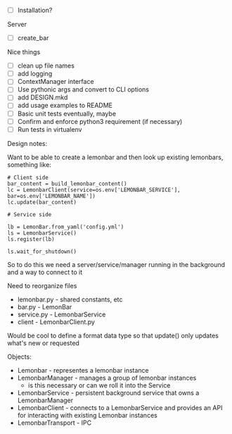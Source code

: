 - [ ] Installation?

Server
- [ ] create_bar

Nice things
- [ ] clean up file names
- [ ] add logging
- [ ] ContextManager interface
- [ ] Use pythonic args and convert to CLI options
- [ ] add DESIGN.mkd
- [ ] add usage examples to README
- [ ] Basic unit tests eventually, maybe
- [ ] Confirm and enforce python3 requirement (if necessary)
- [ ] Run tests in virtualenv

 Design notes:

Want to be able to create a lemonbar and then look up existing lemonbars, something like:
```
# Client side
bar_content = build_lemonbar_content()
lc = LemonbarClient(service=os.env['LEMONBAR_SERVICE'], bar=os.env['LEMONBAR_NAME'])
lc.update(bar_content)
```

```
# Service side

lb = LemonBar.from_yaml('config.yml')
ls = LemonbarService()
ls.register(lb)

ls.wait_for_shutdown()
```

So to do this we need a server/service/manager running in the background and a way to
connect to it

Need to reorganize files
- lemonbar.py - shared constants, etc
- bar.py - LemonBar
- service.py - LemonbarService
- client - LemonbarClient.py

Would be cool to define a format data type so that update() only updates what's new or requested

Objects:
- Lemonbar - representes a lemonbar instance
- LemonbarManager - manages a group of lemonbar instances
   - is this necessary or can we roll it into the Service
- LemonbarService - persistent background service that owns a LemonbarManager
- LemonbarClient - connects to a LemonbarService and provides an API for interacting with
                  existing Lemonbar instances
- LemonbarTransport - IPC
